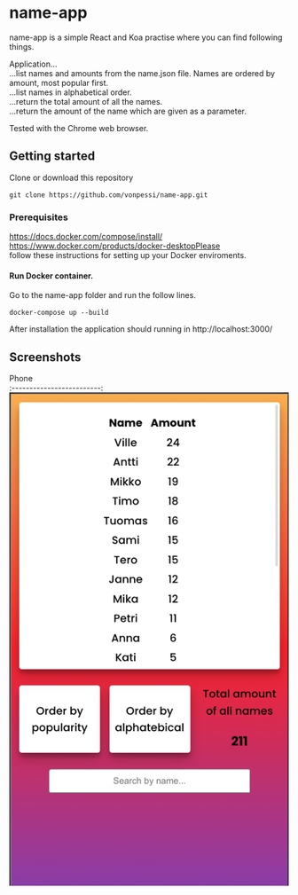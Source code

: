 # name-app
name-app is a simple React and Koa practise where you can find following things.<br />

Application...<br />
...list names and amounts from the name.json file. Names are ordered by amount, most popular first.<br />
...list names in alphabetical order.<br />
...return the total amount of all the names.<br />
...return the amount of the name which are given as a parameter.<br />

Tested with the Chrome web browser.

## Getting started
Clone or download this repository
```
git clone https://github.com/vonpessi/name-app.git
```
### Prerequisites
https://docs.docker.com/compose/install/<br />
https://www.docker.com/products/docker-desktopPlease<br /> 
follow these instructions for setting up your Docker enviroments.
#### Run Docker container. 
Go to the name-app folder and run the follow lines.
```
docker-compose up --build
```
After installation the application should running in http://localhost:3000/

## Screenshots
Phone                      
:-------------------------:
![](https://github.com/vonpessi/name-app/blob/main/mobile_view.png)

